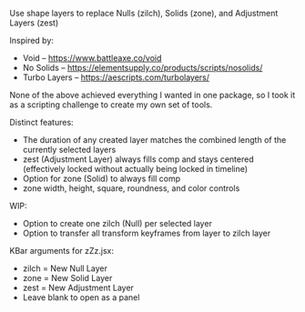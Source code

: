 Use shape layers to replace Nulls (zilch), Solids (zone), and Adjustment Layers (zest)

Inspired by:
- Void – https://www.battleaxe.co/void
- No Solids – https://elementsupply.co/products/scripts/nosolids/
- Turbo Layers – https://aescripts.com/turbolayers/

None of the above achieved everything I wanted in one package, so I took it as a scripting challenge to create my own set of tools.

Distinct features:
- The duration of any created layer matches the combined length of the currently selected layers
- zest (Adjustment Layer) always fills comp and stays centered (effectively locked without actually being locked in timeline)
- Option for zone (Solid) to always fill comp
- zone width, height, square, roundness, and color controls

WIP:
- Option to create one zilch (Null) per selected layer
- Option to transfer all transform keyframes from layer to zilch layer

KBar arguments for zZz.jsx:
- zilch = New Null Layer
- zone = New Solid Layer
- zest = New Adjustment Layer
- Leave blank to open as a panel

